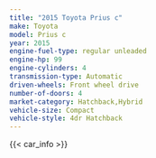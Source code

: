 ```yaml
---
title: "2015 Toyota Prius c"
make: Toyota
model: Prius c
year: 2015
engine-fuel-type: regular unleaded
engine-hp: 99
engine-cylinders: 4
transmission-type: Automatic
driven-wheels: Front wheel drive
number-of-doors: 4
market-category: Hatchback,Hybrid
vehicle-size: Compact
vehicle-style: 4dr Hatchback
---
```


{{< car_info >}}
